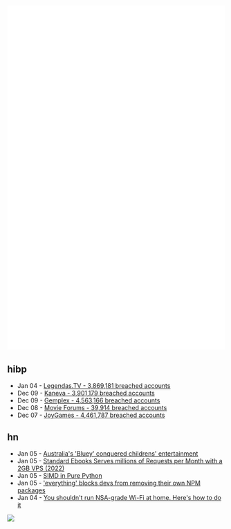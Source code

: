 ![Metrics](https://raw.githubusercontent.com/phixion/phixion/master/metrics.svg)

## hibp

<!--
for https://github.com/phixion/phixion/blob/main/.github/workflows/feeds.yml
-->
<!--START_SECTION:haveibeenpwnd-->
- Jan 04 - [Legendas.TV - 3,869,181 breached accounts](https://haveibeenpwned.com/PwnedWebsites#LegendasTV)
- Dec 09 - [Kaneva - 3,901,179 breached accounts](https://haveibeenpwned.com/PwnedWebsites#Kaneva)
- Dec 09 - [Gemplex - 4,563,166 breached accounts](https://haveibeenpwned.com/PwnedWebsites#Gemplex)
- Dec 08 - [Movie Forums - 39,914 breached accounts](https://haveibeenpwned.com/PwnedWebsites#MovieForums)
- Dec 07 - [JoyGames - 4,461,787 breached accounts](https://haveibeenpwned.com/PwnedWebsites#JoyGames)
<!--END_SECTION:haveibeenpwnd-->

## hn

<!--
for https://github.com/phixion/phixion/blob/main/.github/workflows/feeds.yml
-->
<!--START_SECTION:hn-->
- Jan 05 - [Australia's 'Bluey' conquered childrens' entertainment](https://www.ft.com/content/0a3c9806-8b0f-4cca-a4e5-e1e6dd6d395b)
- Jan 05 - [Standard Ebooks Serves millions of Requests per Month with a 2GB VPS (2022)](https://alexcabal.com/posts/standard-ebooks-and-classic-web-tech)
- Jan 05 - [SIMD in Pure Python](https://www.da.vidbuchanan.co.uk/blog/python-swar.html)
- Jan 05 - ['everything' blocks devs from removing their own NPM packages](https://www.bleepingcomputer.com/news/security/everything-blocks-devs-from-removing-their-own-npm-packages/)
- Jan 04 - [You shouldn't run NSA-grade Wi-Fi at home. Here's how to do it](https://smallstep.com/blog/home-network-eap-tls-wifi/)
<!--END_SECTION:hn-->

<!--
for https://yhype.me
-->
![](https://hit.yhype.me/github/profile?user_id=13013670)

